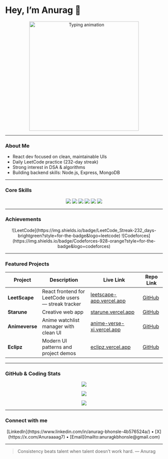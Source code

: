 # Hey, I’m Anurag 👋

<p align="center">
  <img src="https://media.giphy.com/media/3o7aCTfyhYawdOXcFW/giphy.gif" alt="Typing animation" width="350"/>
</p>

---

### About Me

* React dev focused on clean, maintainable UIs  
* Daily LeetCode practice (232-day streak)  
* Strong interest in DSA & algorithms  
* Building backend skills: Node.js, Express, MongoDB  

---

### Core Skills

<p align="center">
  <img src="https://img.shields.io/badge/React-20232A?style=for-the-badge&logo=react&logoColor=61DAFB" />
  <img src="https://img.shields.io/badge/TypeScript-3178C6?style=for-the-badge&logo=typescript&logoColor=white" />
  <img src="https://img.shields.io/badge/JavaScript-F7DF1E?style=for-the-badge&logo=javascript&logoColor=000" />
  <img src="https://img.shields.io/badge/Node.js-339933?style=for-the-badge&logo=node.js&logoColor=white" />
  <img src="https://img.shields.io/badge/Express-000000?style=for-the-badge&logo=express&logoColor=white" />
  <img src="https://img.shields.io/badge/MongoDB-47A248?style=for-the-badge&logo=mongodb&logoColor=white" />
</p>

---

### Achievements

<p align="center">
  ![LeetCode](https://img.shields.io/badge/LeetCode_Streak-232_days-brightgreen?style=for-the-badge&logo=leetcode)  
  ![Codeforces](https://img.shields.io/badge/Codeforces-928-orange?style=for-the-badge&logo=codeforces)
</p>

---

### Featured Projects

| Project        | Description                                         | Live Link                             | Repo Link                                         |
|----------------|-----------------------------------------------------|-------------------------------------|--------------------------------------------------|
| **LeetScape**  | React frontend for LeetCode users — streak tracker  | [leetscape-app.vercel.app](https://leetscape-app.vercel.app/) | [GitHub](https://github.com/anuragbhonsle/leetscape)  |
| **Starune**    | Creative web app                                    | [starune.vercel.app](https://starune.vercel.app/)           | [GitHub](https://github.com/anuragbhonsle/starune)     |
| **Animeverse** | Anime watchlist manager with clean UI               | [anime-verse-xi.vercel.app](https://anime-verse-xi.vercel.app/) | [GitHub](https://github.com/anuragbhonsle/animeverse)  |
| **Eclipz**     | Modern UI patterns and project demos                 | [eclipz.vercel.app](https://eclipz.vercel.app/)             | [GitHub](https://github.com/anuragbhonsle/eclipz)      |

---

### GitHub & Coding Stats

<p align="center">
  <img src="https://github-readme-stats.vercel.app/api?username=anuragbhonsle&show_icons=true&theme=dark" />
</p>

<p align="center">
  <img src="https://leetcode-stats-six.vercel.app/api?username=AnuragBhonsle&theme=dark" />
</p>

<p align="center">
  <img src="https://cf-stats-api.vercel.app/api/user/Anurag2510?theme=dark" />
</p>

---

### Connect with me

<p align="center">
  [LinkedIn](https://www.linkedin.com/in/anurag-bhonsle-4b576524a/) • [X](https://x.com/Anuraaaag7) • [Email](mailto:anuragkbhonsle@gmail.com)
</p>

---

> Consistency beats talent when talent doesn’t work hard. — Anurag


